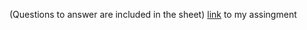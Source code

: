 
(Questions to answer are included in the sheet)
[link](https://docs.google.com/spreadsheets/d/1h3o4xFauQUiquEPERr-U2BsEFLkUqc6z5xP1RAPBn6Y/edit?usp=sharing) to my assingment
